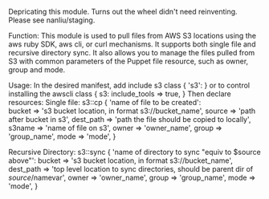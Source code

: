Depricating this module. Turns out the wheel didn't need reinventing. Please see nanliu/staging.


Function:
This module is used to pull files from AWS S3 locations using the aws ruby SDK, aws cli, or curl mechanisms. It supports both single file and recursive directory sync. It also allows you to manage the files pulled from S3 with common parameters of the Puppet file resource, such as owner, group and mode.

Usage:
 In the desired manifest, add 
include s3
class { 's3': }
or to control installing the awscli
class { s3:
  include_tools => true,
}
Then declare resources:
Single file:
s3::cp { 'name of file to be created':  
  bucket    => 's3 bucket location, in format s3://bucket_name',
  source    => 'path after bucket in s3',
  dest_path => 'path the file should be copied to locally',
  s3name    => 'name of file on s3',
  owner     => 'owner_name',
  group     => 'group_name',
  mode      => 'mode',
  }
  
Recursive Directory:
s3::sync { 'name of directory to sync "equiv to $source above"':
  bucket    => 's3 bucket location, in format s3://bucket_name',
  dest_path => 'top level location to sync directories, should be parent dir of $source/$namevar',
  owner     =>  'owner_name',
  group     => 'group_name',
  mode      => 'mode',
  }
  
